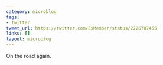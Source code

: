 ```yaml
---
category: microblog
tags:
- twitter
tweet_url: https://twitter.com/ExMember/status/2226787455
links: []
layout: microblog
---
```

On the road again.
